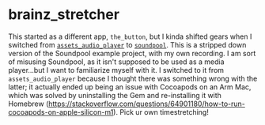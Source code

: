 # brainz_stretcher

This started as a different app, `the_button`, but I kinda shifted gears when I switched from [`assets_audio_player`](https://pub.dev/packages/assets_audio_player) to [`soundpool`](https://pub.dev/packages/soundpool). This is a stripped down version of the Soundpool example project, with my own recording. I am sort of misusing Soundpool, as it isn't supposed to be used as a media player...but I want to familiarize myself with it. I switched to it from `assets_audio_player` because I thought there was something wrong with the latter; it actually ended up being an issue with Cocoapods on an Arm Mac, which was solved by uninstalling the Gem and re-installing it with Homebrew (<https://stackoverflow.com/questions/64901180/how-to-run-cocoapods-on-apple-silicon-m1>). Pick ur own timestretching!
